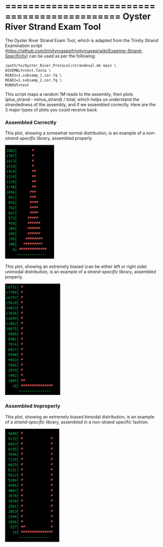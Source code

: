 ==============================================
Oyster River Strand Exam Tool
==============================================

The Oyster River Strand Exam Tool, which is adapted from the Trinity Strand Examination script (https://github.com/trinityrnaseq/trinityrnaseq/wiki/Examine-Strand-Specificity) can be used as per the following:

```
/path/to/Oyster_River_Protocol/strandeval.mk main \
ASSEMBLY=test.fasta \
READ1=1.subsamp_1.cor.fq \
READ2=1.subsamp_2.cor.fq \
RUNOUT=test
```

This script maps a random 1M reads to the assembly, then plots (plus_strand - minus_strand) / total, which helps us understand the strandedness of the assembly, and if we assembled correctly. Here are the 3 major types of plots you could receive back.

### Assembled Correctly

This plot, showing a somewhat normal distribution, is an example of a *non-strand-specific* library, assembled properly

![](pics/notss.png)


This plot, showing an extremely biased (can be either left or right side) unimodal distribution, is an example of a *strand-specific* library, assembled properly.

![](pics/ss.png)

### Assembled Improperly

This plot, showing an extremely biased bimodal distribution, is an example of a *strand-specific* library, assembled in a non-strand specific fashion.

![](pics/ss_mis.png)
